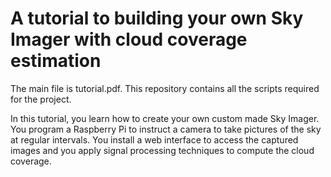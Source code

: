 # A tutorial to building your own Sky Imager with cloud coverage estimation

The main file is tutorial.pdf. This repository contains all the scripts required for the project.

In this tutorial, you learn how to create your own custom made Sky Imager. You program a Raspberry Pi to instruct a camera to take pictures of the sky at regular intervals. You install a web interface to access the captured images and you apply signal processing techniques to compute the cloud coverage.
